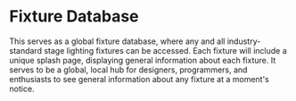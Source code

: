 # Fixture Database
This serves as a global fixture database, where any and all industry-standard stage lighting fixtures can be accessed. Each fixture will include a unique splash page, displaying general information about each fixture. It serves to be a global, local hub for designers, programmers, and enthusiasts to see general information about any fixture at a moment's notice. 

